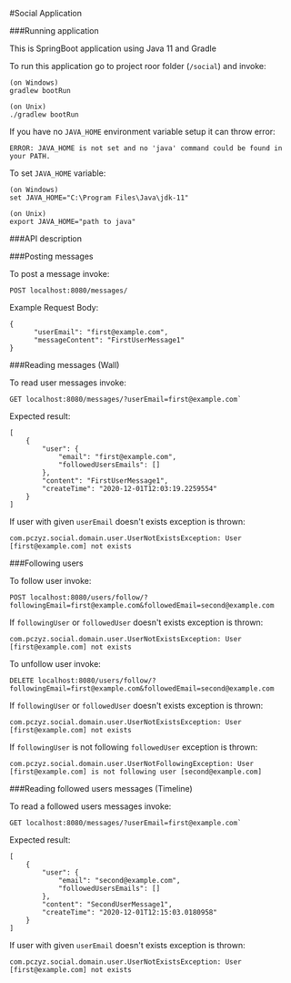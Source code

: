 #Social Application

###Running application

This is SpringBoot application using Java 11 and Gradle

To run this application go to project roor folder (`/social`) and invoke:

```
(on Windows)
gradlew bootRun

(on Unix)
./gradlew bootRun
```

If you have no `JAVA_HOME` environment variable setup it can throw error: 

```
ERROR: JAVA_HOME is not set and no 'java' command could be found in your PATH.
```

To set `JAVA_HOME` variable:

```
(on Windows)
set JAVA_HOME="C:\Program Files\Java\jdk-11"

(on Unix)
export JAVA_HOME="path to java"
```

###API description

###Posting messages

To post a message invoke:

```
POST localhost:8080/messages/
```

Example Request Body:
```
{
      "userEmail": "first@example.com",
      "messageContent": "FirstUserMessage1"
}
```

###Reading messages (Wall)

To read user messages invoke:

```
GET localhost:8080/messages/?userEmail=first@example.com`
```

Expected result:

```
[
    {
        "user": {
            "email": "first@example.com",
            "followedUsersEmails": []
        },
        "content": "FirstUserMessage1",
        "createTime": "2020-12-01T12:03:19.2259554"
    }
]
```

If user with given `userEmail` doesn't exists exception is thrown:
```
com.pczyz.social.domain.user.UserNotExistsException: User [first@example.com] not exists
```

###Following users

To follow user invoke:

```
POST localhost:8080/users/follow/?followingEmail=first@example.com&followedEmail=second@example.com
```

If `followingUser` or `followedUser` doesn't exists exception is thrown:
```
com.pczyz.social.domain.user.UserNotExistsException: User [first@example.com] not exists
```

To unfollow user invoke:

```
DELETE localhost:8080/users/follow/?followingEmail=first@example.com&followedEmail=second@example.com
```

If `followingUser` or `followedUser` doesn't exists exception is thrown:
```
com.pczyz.social.domain.user.UserNotExistsException: User [first@example.com] not exists
```

If `followingUser` is not following `followedUser` exception is thrown:
```
com.pczyz.social.domain.user.UserNotFollowingException: User [first@example.com] is not following user [second@example.com]
```

###Reading followed users messages (Timeline)

To read a followed users messages invoke:

```
GET localhost:8080/messages/?userEmail=first@example.com`
```

Expected result:

```
[
    {
        "user": {
            "email": "second@example.com",
            "followedUsersEmails": []
        },
        "content": "SecondUserMessage1",
        "createTime": "2020-12-01T12:15:03.0180958"
    }
]
```

If user with given `userEmail` doesn't exists exception is thrown:

```
com.pczyz.social.domain.user.UserNotExistsException: User [first@example.com] not exists
```























